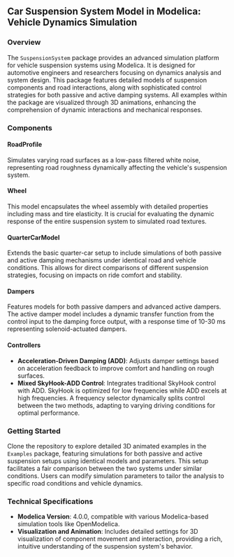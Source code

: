## Car Suspension System Model in Modelica: Vehicle Dynamics Simulation

### Overview
The `SuspensionSystem` package provides an advanced simulation platform for vehicle suspension systems using Modelica. It is designed for automotive engineers and researchers focusing on dynamics analysis and system design. This package features detailed models of suspension components and road interactions, along with sophisticated control strategies for both passive and active damping systems. All examples within the package are visualized through 3D animations, enhancing the comprehension of dynamic interactions and mechanical responses.

### Components
#### RoadProfile
Simulates varying road surfaces as a low-pass filtered white noise, representing road roughness dynamically affecting the vehicle's suspension system.

#### Wheel
This model encapsulates the wheel assembly with detailed properties including mass and tire elasticity. It is crucial for evaluating the dynamic response of the entire suspension system to simulated road textures.

#### QuarterCarModel
Extends the basic quarter-car setup to include simulations of both passive and active damping mechanisms under identical road and vehicle conditions. This allows for direct comparisons of different suspension strategies, focusing on impacts on ride comfort and stability.

#### Dampers
Features models for both passive dampers and advanced active dampers. The active damper model includes a dynamic transfer function from the control input to the damping force output, with a response time of 10-30 ms representing solenoid-actuated dampers.

#### Controllers
- **Acceleration-Driven Damping (ADD)**: Adjusts damper settings based on acceleration feedback to improve comfort and handling on rough surfaces.
- **Mixed SkyHook-ADD Control**: Integrates traditional SkyHook control with ADD. SkyHook is optimized for low frequencies while ADD excels at high frequencies. A frequency selector dynamically splits control between the two methods, adapting to varying driving conditions for optimal performance.

### Getting Started
Clone the repository to explore detailed 3D animated examples in the `Examples` package, featuring simulations for both passive and active suspension setups using identical models and parameters. This setup facilitates a fair comparison between the two systems under similar conditions. Users can modify simulation parameters to tailor the analysis to specific road conditions and vehicle dynamics.

### Technical Specifications
- **Modelica Version**: 4.0.0, compatible with various Modelica-based simulation tools like OpenModelica.
- **Visualization and Animation**: Includes detailed settings for 3D visualization of component movement and interaction, providing a rich, intuitive understanding of the suspension system's behavior.
